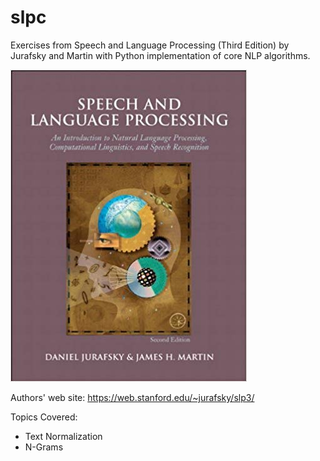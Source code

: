 # slpc
Exercises from Speech and Language Processing (Third Edition) by Jurafsky and Martin with Python implementation of core NLP algorithms.

![alt text](https://github.com/davisr137/slpc/blob/master/book.jpg)

Authors' web site: https://web.stanford.edu/~jurafsky/slp3/

Topics Covered:
- Text Normalization
- N-Grams
